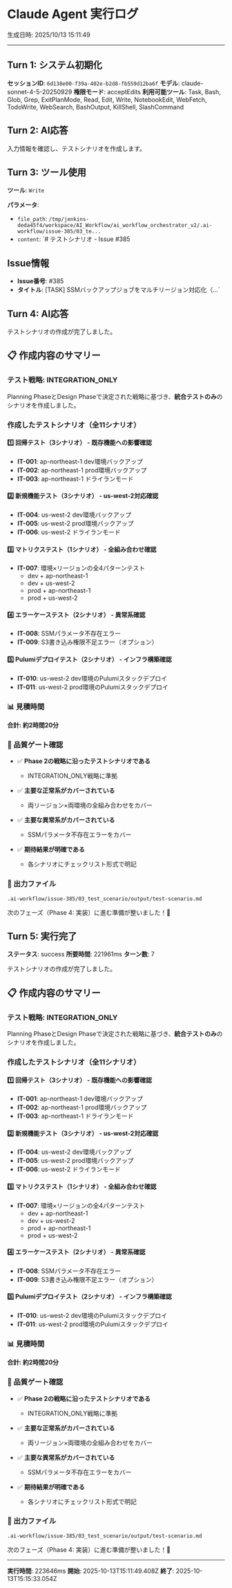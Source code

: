 # Claude Agent 実行ログ

生成日時: 2025/10/13 15:11:49

---

## Turn 1: システム初期化

**セッションID**: `6d138e00-f39a-402e-b2d8-fb559d12ba6f`
**モデル**: claude-sonnet-4-5-20250929
**権限モード**: acceptEdits
**利用可能ツール**: Task, Bash, Glob, Grep, ExitPlanMode, Read, Edit, Write, NotebookEdit, WebFetch, TodoWrite, WebSearch, BashOutput, KillShell, SlashCommand

## Turn 2: AI応答

入力情報を確認し、テストシナリオを作成します。

## Turn 3: ツール使用

**ツール**: `Write`

**パラメータ**:
- `file_path`: `/tmp/jenkins-deda45f4/workspace/AI_Workflow/ai_workflow_orchestrator_v2/.ai-workflow/issue-385/03_te...`
- `content`: `# テストシナリオ - Issue #385

## Issue情報

- **Issue番号**: #385
- **タイトル**: [TASK] SSMバックアップジョブをマルチリージョン対応化（...`

## Turn 4: AI応答

テストシナリオの作成が完了しました。

## 📋 作成内容のサマリー

### テスト戦略: **INTEGRATION_ONLY**

Planning PhaseとDesign Phaseで決定された戦略に基づき、**統合テストのみ**のシナリオを作成しました。

### 作成したテストシナリオ（全11シナリオ）

#### 1️⃣ **回帰テスト（3シナリオ）** - 既存機能への影響確認
- **IT-001**: ap-northeast-1 dev環境バックアップ
- **IT-002**: ap-northeast-1 prod環境バックアップ
- **IT-003**: ap-northeast-1 ドライランモード

#### 2️⃣ **新規機能テスト（3シナリオ）** - us-west-2対応確認
- **IT-004**: us-west-2 dev環境バックアップ
- **IT-005**: us-west-2 prod環境バックアップ
- **IT-006**: us-west-2 ドライランモード

#### 3️⃣ **マトリクステスト（1シナリオ）** - 全組み合わせ確認
- **IT-007**: 環境×リージョンの全4パターンテスト
  - dev + ap-northeast-1
  - dev + us-west-2
  - prod + ap-northeast-1
  - prod + us-west-2

#### 4️⃣ **エラーケーステスト（2シナリオ）** - 異常系確認
- **IT-008**: SSMパラメータ不存在エラー
- **IT-009**: S3書き込み権限不足エラー（オプション）

#### 5️⃣ **Pulumiデプロイテスト（2シナリオ）** - インフラ構築確認
- **IT-010**: us-west-2 dev環境のPulumiスタックデプロイ
- **IT-011**: us-west-2 prod環境のPulumiスタックデプロイ

### 📊 見積時間
**合計: 約2時間20分**

### 🎯 品質ゲート確認

- ✅ **Phase 2の戦略に沿ったテストシナリオである**
  - INTEGRATION_ONLY戦略に準拠
  
- ✅ **主要な正常系がカバーされている**
  - 両リージョン×両環境の全組み合わせをカバー
  
- ✅ **主要な異常系がカバーされている**
  - SSMパラメータ不存在エラーをカバー
  
- ✅ **期待結果が明確である**
  - 各シナリオにチェックリスト形式で明記

### 📁 出力ファイル
`.ai-workflow/issue-385/03_test_scenario/output/test-scenario.md`

次のフェーズ（Phase 4: 実装）に進む準備が整いました！🚀

## Turn 5: 実行完了

**ステータス**: success
**所要時間**: 221961ms
**ターン数**: 7

テストシナリオの作成が完了しました。

## 📋 作成内容のサマリー

### テスト戦略: **INTEGRATION_ONLY**

Planning PhaseとDesign Phaseで決定された戦略に基づき、**統合テストのみ**のシナリオを作成しました。

### 作成したテストシナリオ（全11シナリオ）

#### 1️⃣ **回帰テスト（3シナリオ）** - 既存機能への影響確認
- **IT-001**: ap-northeast-1 dev環境バックアップ
- **IT-002**: ap-northeast-1 prod環境バックアップ
- **IT-003**: ap-northeast-1 ドライランモード

#### 2️⃣ **新規機能テスト（3シナリオ）** - us-west-2対応確認
- **IT-004**: us-west-2 dev環境バックアップ
- **IT-005**: us-west-2 prod環境バックアップ
- **IT-006**: us-west-2 ドライランモード

#### 3️⃣ **マトリクステスト（1シナリオ）** - 全組み合わせ確認
- **IT-007**: 環境×リージョンの全4パターンテスト
  - dev + ap-northeast-1
  - dev + us-west-2
  - prod + ap-northeast-1
  - prod + us-west-2

#### 4️⃣ **エラーケーステスト（2シナリオ）** - 異常系確認
- **IT-008**: SSMパラメータ不存在エラー
- **IT-009**: S3書き込み権限不足エラー（オプション）

#### 5️⃣ **Pulumiデプロイテスト（2シナリオ）** - インフラ構築確認
- **IT-010**: us-west-2 dev環境のPulumiスタックデプロイ
- **IT-011**: us-west-2 prod環境のPulumiスタックデプロイ

### 📊 見積時間
**合計: 約2時間20分**

### 🎯 品質ゲート確認

- ✅ **Phase 2の戦略に沿ったテストシナリオである**
  - INTEGRATION_ONLY戦略に準拠
  
- ✅ **主要な正常系がカバーされている**
  - 両リージョン×両環境の全組み合わせをカバー
  
- ✅ **主要な異常系がカバーされている**
  - SSMパラメータ不存在エラーをカバー
  
- ✅ **期待結果が明確である**
  - 各シナリオにチェックリスト形式で明記

### 📁 出力ファイル
`.ai-workflow/issue-385/03_test_scenario/output/test-scenario.md`

次のフェーズ（Phase 4: 実装）に進む準備が整いました！🚀


---

**実行時間**: 223646ms
**開始**: 2025-10-13T15:11:49.408Z
**終了**: 2025-10-13T15:15:33.054Z